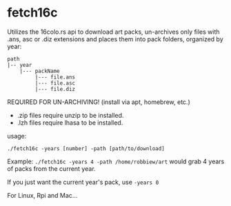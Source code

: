 # fetch16c
Utilizes the 16colo.rs api to download art packs, un-archives only files with .ans, asc or .diz extensions and places them into pack folders, organized by year:


```
path
|-- year
    |--- packName
         |--- file.ans
         |--- file.asc
         |--- file.diz
```

REQUIRED FOR UN-ARCHIVING!
(install via apt, homebrew, etc.)
- .zip files require unzip to be installed. 
- .lzh files require lhasa to be installed.

usage:

```./fetch16c -years [number] -path [path/to/download]```

Example: ```./fetch16c -years 4 -path /home/robbiew/art``` would grab 4 years of packs from the current year.

If you just want the current year's pack, use `-years 0`

For Linux, Rpi and Mac...


